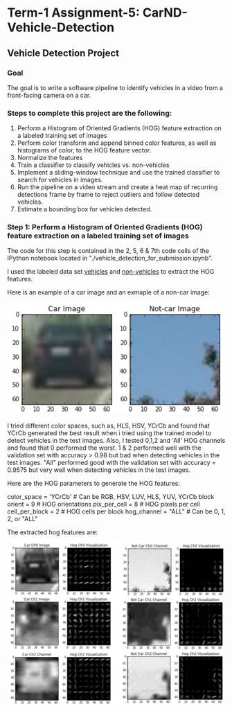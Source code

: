 # Term-1 Assignment-5: CarND-Vehicle-Detection

## Vehicle Detection Project

### Goal
The goal is to write a software pipeline to identify vehicles in a video from a front-facing camera on a car.

### Steps to complete this project are the following:
1. Perform a Histogram of Oriented Gradients (HOG) feature extraction on a labeled training set of images 
2. Perform color transform and append binned color features, as well as histograms of color, to the HOG feature vector.
3. Normalize the features 
4. Train a classifier to classify vehicles vs. non-vehicles
5. Implement a sliding-window technique and use the trained classifier to search for vehicles in images.
6. Run the pipeline on a video stream and create a heat map of recurring detections frame by frame to reject outliers and follow detected vehicles.
7. Estimate a bounding box for vehicles detected.

### Step 1: Perform a Histogram of Oriented Gradients (HOG) feature extraction on a labeled training set of images 

The code for this step is contained in the 2, 5, 6 & 7th code cells of the IPython notebook located in "./vehicle_detection_for_submission.ipynb".

I used the labeled data set <a href=https://s3.amazonaws.com/udacity-sdc/Vehicle_Tracking/vehicles.zip>vehicles</a> and <a href=https://s3.amazonaws.com/udacity-sdc/Vehicle_Tracking/non-vehicles.zip>non-vehicles</a> to extract the HOG features. 

Here is an example of a car image and an exmaple of a non-car image:

![ScreenShot](images/image1.png)

I tried different color spaces, such as, HLS, HSV, YCrCb and found that YCrCb generated the best result when i tried using the trained model to detect vehicles in the test images. Also, I tested 0,1,2 and 'All' HOG channels and found that 0 performed the worst. 1 & 2 performed well with the validation set with accuracy > 0.98 but bad when detecting vehicles in the test images.  "All" performed good with the validation set with accuracy = 0.9575 but very well when detecting vehicles in the test images. 

Here are the HOG parameters to generate the HOG features:

color_space = 'YCrCb' # Can be RGB, HSV, LUV, HLS, YUV, YCrCb
block orient = 9  # HOG orientations
pix_per_cell = 8 # HOG pixels per cell
cell_per_block = 2 # HOG cells per block
hog_channel = "ALL" # Can be 0, 1, 2, or "ALL"

The extracted hog features are:

![ScreenShot](images/image2.png)


